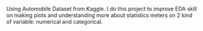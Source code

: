 Using Automobile Dataset from Kaggle. I do this project to improve EDA skill on making plots and understanding more about statistics meters on 2 kind of variable: numerical and categorical.
